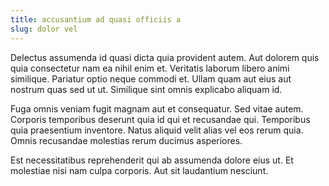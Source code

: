 ```yaml
---
title: accusantium ad quasi officiis a
slug: dolor vel
---
```


Delectus assumenda id quasi dicta quia provident autem. Aut dolorem quis quia consectetur nam ea nihil enim et. Veritatis laborum libero animi similique. Pariatur optio neque commodi et. Ullam quam aut eius aut nostrum quas sed ut ut. Similique sint omnis explicabo aliquam id.

Fuga omnis veniam fugit magnam aut et consequatur. Sed vitae autem. Corporis temporibus deserunt quia id qui et recusandae qui. Temporibus quia praesentium inventore. Natus aliquid velit alias vel eos rerum quia. Omnis recusandae molestias rerum ducimus asperiores.

Est necessitatibus reprehenderit qui ab assumenda dolore eius ut. Et molestiae nisi nam culpa corporis. Aut sit laudantium nesciunt.
